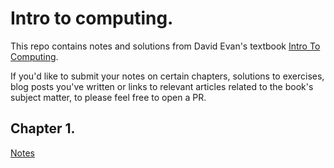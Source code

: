 # Intro to computing.

This repo contains notes and solutions from David Evan's textbook [Intro To Computing](http://computingbook.org/).

If you'd like to submit your notes on certain chapters, solutions to exercises, blog posts you've written or links to relevant articles related to the book's subject matter, to please feel free to open a PR.

## Chapter 1.

[Notes](chapters/chapter-1/chapter-1-summary.md)

